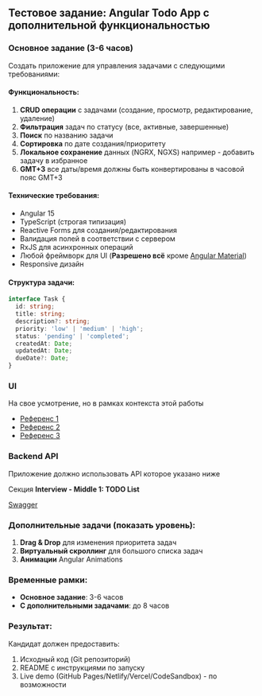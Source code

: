 
## Тестовое задание: Angular Todo App с дополнительной функциональностью

### Основное задание (3-6 часов)
Создать приложение для управления задачами с следующими требованиями:

#### Функциональность:
1. **CRUD операции** с задачами (создание, просмотр, редактирование, удаление)
2. **Фильтрация** задач по статусу (все, активные, завершенные)
3. **Поиск** по названию задачи
4. **Сортировка** по дате создания/приоритету
5. **Локальное сохранение** данных (NGRX, NGXS) например - добавить задачу в избранное
6. **GMT+3** все даты/время должны быть конвертированы в часовой пояс GMT+3

#### Технические требования:
- Angular 15
- TypeScript (строгая типизация)
- Reactive Forms для создания/редактирования
- Валидация полей в соответствии с сервером
- RxJS для асинхронных операций
- Любой фреймворк для UI (**Разрешено всё** кроме [Angular Material](https://material.angular.dev/))
- Responsive дизайн

#### Структура задачи:
```typescript
interface Task {
  id: string;
  title: string;
  description?: string;
  priority: 'low' | 'medium' | 'high';
  status: 'pending' | 'completed';
  createdAt: Date;
  updatedAt: Date;
  dueDate?: Date;
}
```

### UI

На свое усмотрение, но в рамках контекста этой работы

- [Референс 1](https://screenshots.codesandbox.io/76ulz/69.png)
- [Референс 2](https://raw.githubusercontent.com/x1-il/todo-app/main/public/To-Do%20List%20_%20All%20tasks.png)
- [Референс 3](https://i.ytimg.com/vi/9_rveAI3eS4/maxresdefault.jpg)

### Backend API

Приложение должно использовать API которое указано ниже

Секция **Interview - Middle 1: TODO List**

[Swagger](https://evo-academy.wckz.dev/api/middle-1)

### Дополнительные задачи (показать уровень):
1. **Drag & Drop** для изменения приоритета задач
2. **Виртуальный скроллинг** для большого списка задач
3. **Анимации** Angular Animations

### Временные рамки:
- **Основное задание**: 3-6 часов
- **С дополнительными задачами**: до 8 часов

### Результат:
Кандидат должен предоставить:
1. Исходный код (Git репозиторий)
2. README с инструкциями по запуску
3. Live demo (GitHub Pages/Netlify/Vercel/CodeSandbox) - по возможности
